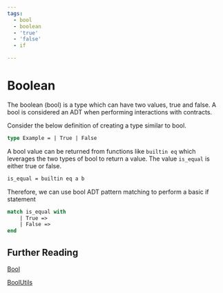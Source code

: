```yaml
---
tags:
  - bool
  - boolean
  - 'true'
  - 'false'
  - if

---
```


# Boolean

The boolean (bool) is a type which can have two values, true and false. A bool is considered an ADT when performing interactions with contracts.

Consider the below definition of creating a type similar to bool.

```ocaml
type Example = | True | False
```

A bool value can be returned from functions like ```builtin eq``` which leverages the two types of bool to return a value. The value ```is_equal``` is either true or false.

```ocaml
is_equal = builtin eq a b
```

Therefore, we can use bool ADT pattern matching to perform a basic if statement

```ocaml
match is_equal with
    | True =>
    | False =>
end
```

## Further Reading

[Bool](https://scilla.readthedocs.io/en/latest/scilla-in-depth.html?highlight=bool#boolean)

[BoolUtils](https://scilla.readthedocs.io/en/latest/stdlib.html?highlight=bool#boolutils)

